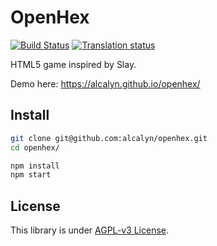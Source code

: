 # OpenHex

[![Build Status](https://travis-ci.org/alcalyn/openhex.svg?branch=master)](https://travis-ci.org/alcalyn/openhex)
[![Translation status](https://weblate.tru.io/widgets/openhex/-/engine/svg-badge.svg)](https://weblate.tru.io/projects/openhex/engine/)

HTML5 game inspired by Slay.

Demo here: https://alcalyn.github.io/openhex/


## Install

``` bash
git clone git@github.com:alcalyn/openhex.git
cd openhex/

npm install
npm start
```


## License

This library is under [AGPL-v3 License](LICENSE).
